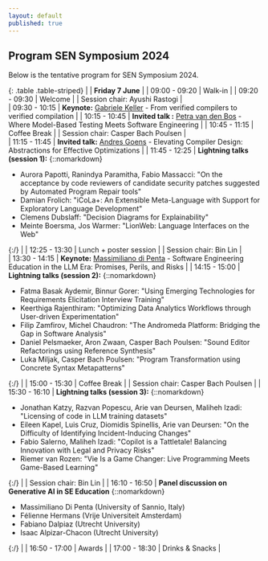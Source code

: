 ```yaml
---
layout: default
published: true
---
```

## Program SEN Symposium 2024
Below is the tentative program for SEN Symposium 2024.

{: .table .table-striped}
|               | <b>Friday 7 June</b>                                                                |
| 09:00 - 09:20 | Walk-in                                                                             |
| 09:20 - 09:30 | Welcome                                                                             |
|  Session chair: Ayushi Rastogi |  
| 09:30 - 10:15 | <b>Keynote:</b> [Gabriele Keller](https://www.uu.nl/staff/GKKeller) - From verified compilers to verified compilation |
| 10:15 - 10:45 | <b>Invited talk :</b> [Petra van den Bos](https://petravdbos.nl/) - Where Model-Based Testing Meets Software Engineering    |
| 10:45 - 11:15 | Coffee Break                                                                        |
|  Session chair: Casper Bach Poulsen |  
| 11:15 - 11:45 | <b>Invited talk:</b> [Andres Goens](https://goens.org/) - Elevating Compiler Design: Abstractions for Effective Optimizations              |
| 11:45 - 12:25 | <b>Lightning talks (session 1):</b> {::nomarkdown}<ul><li>Aurora Papotti, Ranindya Paramitha, Fabio Massacci: "On the acceptance by code reviewers of candidate security patches suggested by Automated Program Repair tools"</li><li>Damian Frolich: "iCoLa+: An Extensible Meta-Language with Support for Exploratory Language Development"</li><li>Clemens Dubslaff: "Decision Diagrams for Explainability"</li><li>Meinte Boersma, Jos Warmer: "LionWeb: Language Interfaces on the Web"</li></ul>{:/}  |
| 12:25 - 13:30 | Lunch + poster session                                                              |
|  Session chair: Bin Lin |  
| 13:30 - 14:15 |  <b>Keynote:</b> [Massimiliano di Penta](https://mdipenta.github.io/) - Software Engineering Education in the LLM Era: Promises, Perils, and Risks |
| 14:15 - 15:00 | <b>Lightning talks (session 2):</b> {::nomarkdown}<ul><li>Fatma Basak Aydemir, Binnur Gorer: "Using Emerging Technologies for Requirements Elicitation Interview Training"</li><li>Keerthiga Rajenthiram: "Optimizing Data Analytics Workflows through User-driven Experimentation"</li><li>Filip Zamfirov, Michel Chaudron: "The Andromeda Platform: Bridging the Gap in Software Analysis"</li><li>Daniel Pelsmaeker, Aron Zwaan, Casper Bach Poulsen: "Sound Editor Refactorings using Reference Synthesis"</li><li>Luka Miljak, Casper Bach Poulsen: "Program Transformation using Concrete Syntax Metapatterns"</li></ul>{:/}  |
| 15:00 - 15:30 | Coffee Break                                                                        |
|  Session chair: Casper Bach Poulsen | 
| 15:30 - 16:10 | <b>Lightning talks (session 3):</b> {::nomarkdown}<ul><li>Jonathan Katzy, Razvan Popescu, Arie van Deursen, Maliheh Izadi: "Licensing of code in LLM training datasets"</li><li>Eileen Kapel, Luis Cruz, Diomidis Spinellis, Arie van Deursen: "On the Difficulty of Identifying Incident-Inducing Changes"</li><li>Fabio Salerno, Maliheh Izadi: "Copilot is a Tattletale! Balancing Innovation with Legal and Privacy Risks"</li><li>Riemer van Rozen: "Vie Is a Game Changer: Live Programming Meets Game-Based Learning"</li></ul>{:/}  |
|  Session chair: Bin Lin | 
| 16:10 - 16:50 | <b>Panel discussion on Generative AI in SE Education</b>   {::nomarkdown}<ul><li>Massimiliano Di Penta (University of Sannio, Italy)</li><li>Félienne Hermans (Vrije Universiteit Amsterdam)</li><li>Fabiano Dalpiaz (Utrecht University)</li><li>Isaac Alpizar-Chacon (Utrecht University)</li></ul>{:/}         |
| 16:50 - 17:00 | Awards                                                                              |
| 17:00 - 18:30 | Drinks & Snacks                                                                     |
